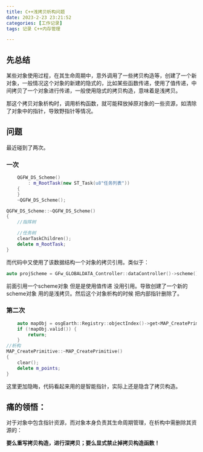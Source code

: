```yaml
---
title: C++浅拷贝析构问题
date: 2023-2-23 23:21:52
categories: [工作记录]
tags: 记录 C++内存管理

---
```


## 先总结

某些对象使用过程，在其生命周期中，意外调用了一些拷贝构造等，创建了一个新对象，一般情况这个对象的新建的隐式的，比如某些函数传递，使用了值传递，中间拷贝了一个对象进行传递，一般使用隐式的拷贝构造，意味着是浅拷贝。

那这个拷贝对象析构时，调用析构函数，就可能释放掉原对象的一些资源，如清除了对象中的指针，导致野指针等情况。

## 问题

最近碰到了两次。

### 一次

```C++
    QGFW_DS_Scheme()
        : m_RootTask(new ST_Task(u8"任务列表"))
    {
    }
    ~QGFW_DS_Scheme();

QGFW_DS_Scheme::~QGFW_DS_Scheme()
{
    //指挥树

    //任务树
    clearTaskChildren();
    delete m_RootTask;
}
```

而代码中又使用了该数据结构一个对象的拷贝引用。类似于：

```C++
auto projScheme = GFw_GLOBALDATA_Controller::dataController()->scheme();
```

前面引用一个scheme对象 但是是使用值传递 没用引用。导致创建了一个新的scheme对象 用的是浅拷贝。然后这个对象析构的时候 把内部指针删除了。

### 第二次

```C++
    auto mapObj = osgEarth::Registry::objectIndex()->get<MAP_CreatePrimitive>(id);
    if (!mapObj.valid()) {
        return;
    }
//析构
MAP_CreatePrimitive::~MAP_CreatePrimitive()
{
    clear();
    delete m_points;
}

```

这里更加隐晦，代码看起来用的是智能指针，实际上还是隐含了拷贝构造。



## 痛的领悟：

对于对象中包含指针资源，而对象本身负责其生命周期管理，在析构中需删除其资源的：

**要么重写拷贝构造，进行深拷贝；要么显式禁止掉拷贝构造函数！**